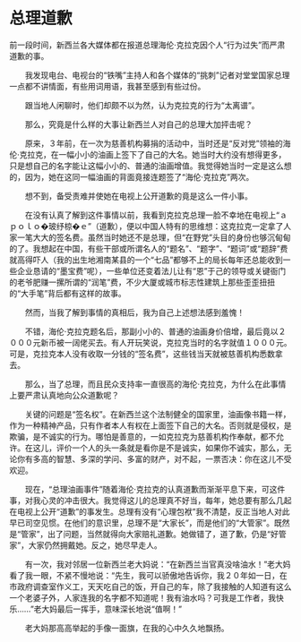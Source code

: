 # 总理道歉

前一段时间，新西兰各大媒体都在报道总理海伦·克拉克因个人“行为过失”而严肃道歉的事。

　　我发现电台、电视台的“铁嘴”主持人和各个媒体的“挑刺”记者对堂堂国家总理一点都不讲情面，有些用词用语，我甚至感到有些过份。

　　跟当地人闲聊时，他们却颇不以为然，认为克拉克的行为“太离谱”。

　　那么，究竟是什么样的大事让新西兰人对自己的总理大加抨击呢？

　　原来，３年前，在一次为慈善机构募捐的活动中，当时还是“反对党”领袖的海伦·克拉克，在一幅小小的油画上签下了自己的大名。她当时大约没有想得更多，只是想自己的名字能让这幅小小的、普通的油画增值。我觉得她当时一定是这么想的，因为，她在这同一幅油画的背面竟接连题签了“海伦·克拉克”两次。

　　想不到，备受责难并使她在电视上公开道歉的竟是这么一件小事。

　　在没有认真了解到这件事情以前，我看到克拉克总理一脸不幸地在电视上“ａｐｏｌｏ�玻纾椋�ｅ”（道歉），便以中国人特有的思维想：这克拉克一定拿了人家一笔大大的签名费。虽然当时她还不是总理，但“在野党”头目的身份也够沉甸甸的了。我想起在中国，有些干部或所谓名人的“题名”、“题字”、“题词”或“题辞”费就高得吓人（我的出生地湘南某县的一个“七品”都够不上的局长每年还总能收到一些企业恳请的“墨宝费”呢），一些单位还变着法儿让有“恩”于己的领导或关键衙门的老爷肥赚一摞所谓的“润笔”费，不少大厦或城市标志性建筑上那些歪歪扭扭的“大手笔”背后都有这样的故事。

　　然而，当我了解到事情的真相后，我为自己上述想法感到羞愧！

　　不错，海伦·克拉克题名后，那副小小的、普通的油画身价倍增，最后竟以２０００元新币被一阔佬买去。有人开玩笑说，克拉克当时的名字就值１０００元。可是，克拉克本人没有收取一分钱的“签名费”，这些钱当天就被慈善机构悉数拿去。

　　那么，当了总理，而且民众支持率一直很高的海伦·克拉克，为什么在此事情上要严肃认真地向公众道歉呢？

　　关键的问题是“签名权”。在新西兰这个法制健全的国家里，油画像书籍一样，作为一种精神产品，只有作者本人有权在上面签下自己的大名。否则就是侵权，是欺骗，是不诚实的行为。哪怕是善意的，一如克拉克为慈善机构作奉献，都不允许。在这儿，评价一个人的头一条就是看你是不是诚实，如果你不诚实，那么，无论你有多高的智慧、多深的学问、多富的财产，对不起，一票否决：你在这儿不受欢迎。

　　现在，“总理油画事件”随着海伦·克拉克的认真道歉而渐渐平息下来，可这件事，对我心灵的冲击很大。我觉得这儿的总理真不好当，每年，她总要有那么几起在电视上公开“道歉”的事发生。总理有没有“心理包袱”我不清楚，反正当地人对此早已司空见惯。在他们的意识里，总理不是“大家长”，而是他们的“大管家”。既然是“管家”，出了问题，当然就得向大家赔礼道歉。她做错了，道了歉，仍是“好管家”，大家仍然拥戴她。反之，她尽早走人。

　　有一次，我对邻居一位新西兰老大妈说：“在新西兰当官真没啥油水！”老大妈看了我一眼，不紧不慢地说：“先生，我可以骄傲地告诉你，我２０年如一日，在市政府调查室作义工，天天吃自己的饭，开自己的车，除了我接触的人知道有这么一个老婆子外，人家连我的名字都不知道呢！我有油水吗？可我是工作者，我快乐……”老大妈最后一挥手，意味深长地说“值啊！”

　　老大妈那高高举起的手像一面旗，在我的心中久久地飘扬。
  